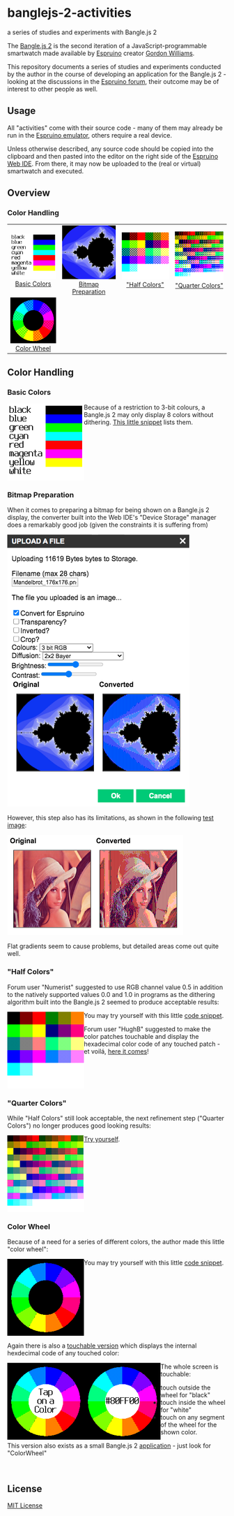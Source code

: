 # banglejs-2-activities #

a series of studies and experiments with Bangle.js 2

The [Bangle.js 2](https://www.espruino.com/Bangle.js2) is the second iteration of a JavaScript-programmable smartwatch made available by [Espruino](https://www.espruino.com/) creator [Gordon Williams](https://github.com/gfwilliams).

This repository documents a series of studies and experiments conducted by the author in the course of developing an application for the Bangle.js 2 - looking at the discussions in the [Espruino forum](http://forum.espruino.com/microcosms/1424/), their outcome may be of interest to other people as well.

## Usage ##

All "activities" come with their source code - many of them may already be run in the [Espruino emulator](https://www.espruino.com/ide/emulator.html), others require a real device.

Unless otherwise described, any source code should be copied into the clipboard and then pasted into the editor on the right side of the [Espruino Web IDE](https://www.espruino.com/ide). From there, it may now be uploaded to the (real or virtual) smartwatch and executed.

## Overview ##

### Color Handling ###

<table>
 <tr>
   <td align="center"><img src="Colors/BasicColors.png"><br><a href="#basic-colors">Basic Colors</a></td>
   <td align="center"><img src="Colors/Mandelbrot_176x176.png"><br><a href="#bitmap-preparation">Bitmap Preparation</a></td>
   <td align="center"><img src="Colors/HalfColors.png"><br><a href="#half-colors">"Half Colors"</a></td>
   <td align="center"><img src="Colors/QuarterColors.png"><br><a href="#quarter-colors">"Quarter Colors"</a></td>
 </tr>
 <tr>
   <td align="center"><img src="Colors/ColorWheel.png"><br><a href="#color-wheel">Color Wheel</a></td>
 </tr>
</table>

## Color Handling ##

### Basic Colors ###

<img align="left" src="Colors/BasicColors.png">

Because of a restriction to 3-bit colours, a Bangle.js 2 may only display 8 colors without dithering. [This little snippet](Colors/BasicColors.js) lists them.

<br clear="left">

### Bitmap Preparation ###

When it comes to preparing a bitmap for being shown on a Bangle.js 2 display, the converter built into the Web IDE's "Device Storage" manager does a remarkably good job (given the constraints it is suffering from)

![](Colors/BitmapPreparation.png)

However, this step also has its limitations, as shown in the following [test image](https://en.wikipedia.org/wiki/Lenna):

![](Colors/Lenna-TestImage.png)

Flat gradients seem to cause problems, but detailed areas come out quite well.

### "Half Colors" ###

Forum user "Numerist" suggested to use RGB channel value 0.5 in addition to the natively supported values 0.0 and 1.0 in programs as the dithering algorithm built into the Bangle.js 2 seemed to produce acceptable results:

<img align="left" src="Colors/HalfColors.png">

You may try yourself with this little [code snippet](Colors/HalfColors.js).

Forum user "HughB" suggested to make the color patches touchable and display the hexadecimal color code of any touched patch - et voilá, [here it comes](Colors/HalfColors-touchable.js)!

<br clear="left">

### "Quarter Colors" ###

While "Half Colors" still look acceptable, the next refinement step ("Quarter Colors") no longer produces good looking results:

<img align="left" src="Colors/QuarterColors.png">

[Try yourself](Colors/QuarterColors.js).

<br clear="left">

### Color Wheel ###

Because of a need for a series of different colors, the author made this little "color wheel":

<img align="left" src="Colors/ColorWheel.png">

You may try yourself with this little [code snippet](Colors/ColorWheel.js).

<br clear="left">

Again there is also a [touchable version](Colors/ColorWheel-touchable.js) which displays the internal hexdecimal code of any touched color:

<img align="left" src="Colors/ColorWheel-touchable-1.png">
<img align="left" src="Colors/ColorWheel-touchable-2.png">

The whole screen is touchable:

* touch outside the wheel for "black"
* touch inside the wheel for "white"
* touch on any segment of the wheel for the shown color.

This version also exists as a small Bangle.js 2 [application](https://rozek.github.io/BangleApps/) - just look for "ColorWheel"

<br clear="left">

## License ##

[MIT License](LICENSE.md)
